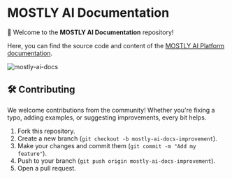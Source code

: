 # MOSTLY AI Documentation

👋 Welcome to the **MOSTLY AI Documentation** repository!

Here, you can find the source code and content of the [MOSTLY AI Platform documentation](https://mostly.ai/docs).

![mostly-ai-docs](https://github.com/user-attachments/assets/a20ce5b4-8ada-4ee6-b9e9-b81f39356ee0)


## 🛠️ Contributing

We welcome contributions from the community! Whether you're fixing a typo, adding examples, or suggesting improvements, every bit helps. 

1. Fork this repository.
2. Create a new branch (`git checkout -b mostly-ai-docs-improvement`).
3. Make your changes and commit them (`git commit -m "Add my feature"`).
4. Push to your branch (`git push origin mostly-ai-docs-improvement`).
5. Open a pull request.

